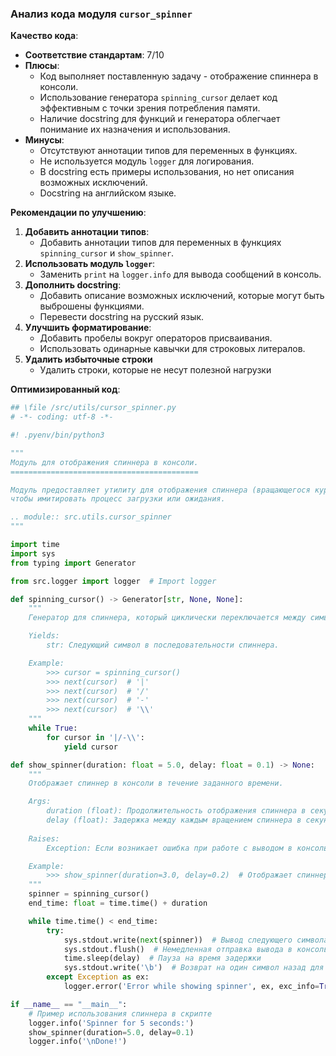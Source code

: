 ### **Анализ кода модуля `cursor_spinner`**

**Качество кода**:
- **Соответствие стандартам**: 7/10
- **Плюсы**:
  - Код выполняет поставленную задачу - отображение спиннера в консоли.
  - Использование генератора `spinning_cursor` делает код эффективным с точки зрения потребления памяти.
  - Наличие docstring для функций и генератора облегчает понимание их назначения и использования.
- **Минусы**:
  - Отсутствуют аннотации типов для переменных в функциях.
  - Не используется модуль `logger` для логирования.
  - В docstring есть примеры использования, но нет описания возможных исключений.
  - Docstring на английском языке.

**Рекомендации по улучшению**:
1. **Добавить аннотации типов**:
   - Добавить аннотации типов для переменных в функциях `spinning_cursor` и `show_spinner`.
2. **Использовать модуль `logger`**:
   - Заменить `print` на `logger.info` для вывода сообщений в консоль.
3. **Дополнить docstring**:
   - Добавить описание возможных исключений, которые могут быть выброшены функциями.
   - Перевести docstring на русский язык.
4. **Улучшить форматирование**:
   - Добавить пробелы вокруг операторов присваивания.
   - Использовать одинарные кавычки для строковых литералов.
5. **Удалить избыточные строки**
   - Удалить строки, которые не несут полезной нагрузки

**Оптимизированный код**:
```python
## \file /src/utils/cursor_spinner.py
# -*- coding: utf-8 -*-

#! .pyenv/bin/python3

"""
Модуль для отображения спиннера в консоли.
==========================================

Модуль предоставляет утилиту для отображения спиннера (вращающегося курсора) в консоли,
чтобы имитировать процесс загрузки или ожидания.

.. module:: src.utils.cursor_spinner
"""

import time
import sys
from typing import Generator

from src.logger import logger  # Import logger

def spinning_cursor() -> Generator[str, None, None]:
    """
    Генератор для спиннера, который циклически переключается между символами |, /, -, \\.

    Yields:
        str: Следующий символ в последовательности спиннера.

    Example:
        >>> cursor = spinning_cursor()
        >>> next(cursor)  # '|'
        >>> next(cursor)  # '/'
        >>> next(cursor)  # '-'
        >>> next(cursor)  # '\\'
    """
    while True:
        for cursor in '|/-\\':
            yield cursor

def show_spinner(duration: float = 5.0, delay: float = 0.1) -> None:
    """
    Отображает спиннер в консоли в течение заданного времени.

    Args:
        duration (float): Продолжительность отображения спиннера в секундах. По умолчанию 5.0.
        delay (float): Задержка между каждым вращением спиннера в секундах. По умолчанию 0.1.
    
    Raises:
        Exception: Если возникает ошибка при работе с выводом в консоль.

    Example:
        >>> show_spinner(duration=3.0, delay=0.2)  # Отображает спиннер в течение 3 секунд
    """
    spinner = spinning_cursor()
    end_time: float = time.time() + duration

    while time.time() < end_time:
        try:
            sys.stdout.write(next(spinner))  # Вывод следующего символа спиннера
            sys.stdout.flush()  # Немедленная отправка вывода в консоль
            time.sleep(delay)  # Пауза на время задержки
            sys.stdout.write('\b')  # Возврат на один символ назад для перезаписи
        except Exception as ex:
            logger.error('Error while showing spinner', ex, exc_info=True)

if __name__ == "__main__":
    # Пример использования спиннера в скрипте
    logger.info('Spinner for 5 seconds:')
    show_spinner(duration=5.0, delay=0.1)
    logger.info('\nDone!')